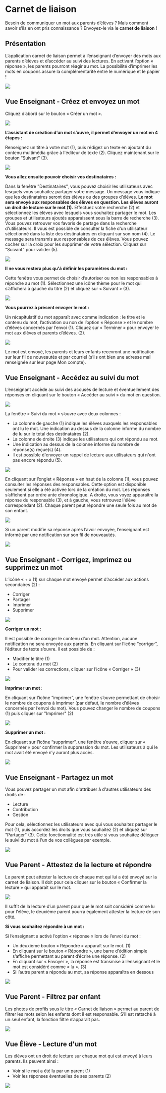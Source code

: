 # Carnet de liaison

Besoin de communiquer un mot aux parents d’élèves ? Mais comment savoir s’ils en ont pris connaissance ? Envoyez-le via le **carnet de liaison** !

## Présentation

L’application carnet de liaison permet à l’enseignant d’envoyer des mots aux parents d’élèves et d’accéder au suivi des lectures. En activant l’option « réponse », les parents pourront réagir au mot. La possibilité d’imprimer les mots en coupons assure la complémentarité entre le numérique et le papier !

![](.gitbook/assets/image%20%283%29%20%283%29.png)

## Vue Enseignant - Créez et envoyez un mot

Cliquez d’abord sur le bouton « Créer un mot ».

![](.gitbook/assets/creer-un-mot%20%282%29%20%285%29.png)

**L’assistant de création d’un mot s’ouvre, il permet d’envoyer un mot en 4 étapes :**

Renseignez un titre à votre mot \(1\), puis rédigez un texte en ajoutant du contenu multimédia grâce à l'éditeur de texte \(2\). Cliquez maintenant sur le bouton “Suivant” \(3\).

![](.gitbook/assets/carnet-redaction%20%282%29%20%284%29.png)

**Vous allez ensuite pouvoir choisir vos destinataires :**

Dans la fenêtre "Destinataires", vous pouvez choisir les utilisateurs avec lesquels vous souhaitez partager votre message. Un message vous indique que les destinataires seront des élèves ou des groupes d’élèves. **Le mot sera envoyé aux responsables des élèves en question. Les élèves auront un droit de lecture sur le mot \(1\).** Effectuez votre recherche \(2\) et sélectionnez les élèves avec lesquels vous souhaitez partager le mot. Les groupes et utilisateurs ajoutés apparaissent sous la barre de recherche \(3\). Vous pouvez retrouver vos favoris de partage dans la recherche d'utilisateurs. Il vous est possible de consulter la fiche d'un utilisateur sélectionné dans la liste des destinataires en cliquant sur son nom \(4\). Le message sera transmis aux responsables de ces élèves. Vous pouvez cocher sur la croix pour les supprimer de votre sélection. Cliquez sur "Suivant" pour valider \(5\).

![](.gitbook/assets/destinataire-mot-1%20%283%29%20%283%29.png)

**Il ne vous restera plus qu'à définir les paramètres du mot :**

Cette fenêtre vous permet de choisir d’autoriser ou non les responsables à répondre au mot \(1\). Sélectionnez une icône thème pour le mot qui s’affichera à gauche du titre \(2\) et cliquez sur « Suivant » \(3\).

![](.gitbook/assets/2018-08-23_12h19_54%20%282%29%20%286%29.png)

**Vous pourrez à présent envoyer le mot :**

Un récapitulatif du mot apparaît avec comme indication : le titre et le contenu du mot, l’activation ou non de l’option « Réponse » et le nombre d’élèves concernés par l’envoi \(1\). Cliquez sur « Terminer » pour envoyer le mot aux élèves et parents d’élèves. \(2\).

![](.gitbook/assets/mot-fin%20%282%29%20%282%29.png)

Le mot est envoyé, les parents et leurs enfants recevront une notification sur leur fil de nouveautés et par courriel \(s’ils ont bien une adresse mail renseignée sur leur page Mon compte\).

## Vue Enseignant - Accédez au suivi du mot

L’enseignant accède au suivi des accusés de lecture et éventuellement des réponses en cliquant sur le bouton « Accéder au suivi » du mot en question.

![](.gitbook/assets/2018-08-23_12h23_33%20%282%29%20%285%29.png)

La fenêtre « Suivi du mot » s’ouvre avec deux colonnes :

* La colonne de gauche \(1\) indique les élèves auxquels les responsables ont lu le mot. Une indication au dessus de la colonne informe du nombre de lu sur le total des destinataires \(2\).
* La colonne de droite \(3\) indique les utilisateurs qui ont répondu au mot. 
* Une indication au dessus de la colonne informe du nombre de réponse\(s\) reçue\(s\) \(4\).
* Il est possible d'envoyer un rappel de lecture aux utilisateurs qui n'ont pas encore répondu \(5\).

![](.gitbook/assets/suivi-mot%20%282%29%20%283%29.png)

En cliquant sur l’onglet « Réponse » en haut de la colonne \(1\), vous pouvez consulter les réponses des responsables. Cette option est disponible seulement si elle a été activée lors de la création du mot. Les réponses s’affichent par ordre ante chronologique. A droite, vous voyez apparaître la réponse du responsable \(3\), et à gauche, vous retrouvez l'élève correspondant \(2\). Chaque parent peut répondre une seule fois au mot de son enfant.

![](.gitbook/assets/2018-08-23_16h21_55%20%282%29%20%284%29.png)

Si un parent modifie sa réponse après l’avoir envoyée, l’enseignant est informé par une notification sur son fil de nouveautés.

![](.gitbook/assets/carnet_liaison_9%20%282%29%20%285%29.png)

## Vue Enseignant - Corrigez, imprimez ou supprimez un mot

L’icône « + » \(1\) sur chaque mot envoyé permet d’accéder aux actions secondaires \(2\) :

* Corriger
* Partager
* Imprimer
* Supprimer

![](.gitbook/assets/toaster-mot%20%282%29%20%282%29.png)

**Corriger un mot :**

Il est possible de corriger le contenu d’un mot. Attention, aucune notification ne sera envoyée aux parents. En cliquant sur l’icône “corriger”, l’éditeur de texte s’ouvre. Il est possible de :

* Modifier le titre \(1\)
* Le contenu du mot \(2\)
* Pour valider les corrections, cliquer sur l’icône « Corriger » \(3\)

![](.gitbook/assets/2018-08-23_16h29_33%20%282%29%20%283%29.png)

**Imprimer un mot :**

En cliquant sur l’icône “imprimer”, une fenêtre s’ouvre permettant de choisir le nombre de coupons à imprimer \(par défaut, le nombre d’élèves concernés par l’envoi du mot\). Vous pouvez changer le nombre de coupons \(1\) puis cliquer sur "Imprimer" \(2\)

![](.gitbook/assets/2018-08-23_16h31_05-2-1-1%20%286%29.png)

**Supprimer un mot :**

En cliquant sur l’icône “supprimer”, une fenêtre s’ouvre, cliquer sur « Supprimer » pour confirmer la suppression du mot. Les utilisateurs à qui le mot avait été envoyé n’y auront plus accès.

![](.gitbook/assets/2018-08-23_16h32_17%20%282%29%20%286%29.png)

## Vue Enseignant - Partagez un mot

Vous pouvez partager un mot afin d'attribuer à d'autres utilisateurs des droits de :

* Lecture
* Contribution
* Gestion

Pour cela, sélectionnez les utilisateurs avec qui vous souhaitez partager le mot \(1\), puis accordez les droits que vous souhaitez \(2\) et cliquez sur "Partager" \(3\). Cette fonctionnalité est très utile si vous souhaitez déléguer le suivi du mot à l'un de vos collègues par exemple.

![](.gitbook/assets/partager-mot%20%282%29.png)

## Vue Parent - Attestez de la lecture et répondre

Le parent peut attester la lecture de chaque mot qui lui a été envoyé sur la carnet de liaison. Il doit pour cela cliquer sur le bouton « Confirmer la lecture » qui apparaît sur le mot.

![](.gitbook/assets/2018-08-23_16h48_32%20%282%29%20%284%29.png)

Il suffit de la lecture d’un parent pour que le mot soit considéré comme lu pour l’élève, le deuxième parent pourra également attester la lecture de son côté.

**Si vous souhaitez répondre à un mot :**

Si l’enseignant a activé l’option « réponse » lors de l’envoi du mot :

* Un deuxième bouton « Répondre » apparaît sur le mot. \(1\)
* En cliquant sur le bouton « Répondre », une barre d’édition simple s’affiche permettant au parent d’écrire une réponse. \(2\)
* En cliquant sur « Envoyer », la réponse est transmise à l’enseignant et le mot est considéré comme « lu ». \(3\)
* Si l’autre parent a répondu au mot, sa réponse apparaîtra en dessous

![](.gitbook/assets/2018-08-23_16h51_19-1-1%20%282%29.png)

## Vue Parent - Filtrez par enfant

Les photos de profils sous le titre « Carnet de liaison » permet au parent de filtrer les mots selon les enfants dont il est responsable. S’il est rattaché à un seul enfant, la fonction filtre n’apparaît pas.

![](.gitbook/assets/2018-08-23_16h53_00%20%282%29%20%281%29.png)

## Vue Élève - Lecture d'un mot

Les élèves ont un droit de lecture sur chaque mot qui est envoyé à leurs parents. Ils peuvent ainsi :

* Voir si le mot a été lu par un parent \(1\)
* Voir les réponses éventuelles de ses parents \(2\)

![](.gitbook/assets/2018-08-23_17h06_39%20%282%29%20%282%29.png)


